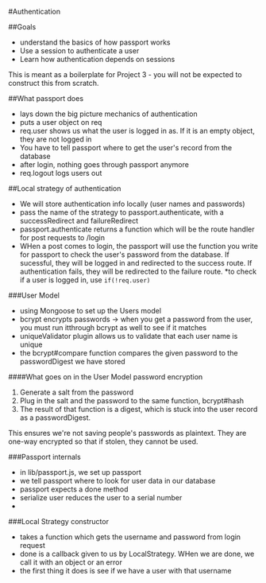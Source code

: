 #Authentication

##Goals
* understand the basics of how passport works
* Use a session to authenticate a user
* Learn how authentication depends on sessions

This is meant as a boilerplate for Project 3 - you will not be expected to construct this from scratch.

##What passport does
* lays down the big picture mechanics of authentication
* puts a user object on req
* req.user shows us what the user is logged in as. If it is an empty object, they are not logged in
* You have to tell passport where to get the user's record from the database
* after login, nothing goes through passport anymore
* req.logout logs users out

##Local strategy of authentication
* We will store authentication info locally (user names and passwords)
* pass the name of the strategy to passport.authenticate, with a successRedirect and failureRedirect
* passport.authenticate returns a function which will be the route handler for post requests to /login
* WHen a post comes to login, the passport will use the function you write for passport to check the user's password from the database. If sucessful, they will be logged in and redirected to the success route. If authentication fails, they will be redirected to the failure route.
*to check if a user is logged in, use ```if(!req.user)```

###User Model
* using Mongoose to set up the Users model
* bcrypt encrypts passwords -> when you get a password from the user, you must run itthrough bcrypt as well to see if it matches
* uniqueValidator plugin allows us to validate that each user name is unique
* the bcrypt#compare function compares the given password to the passwordDigest we have stored

####What goes on in the User Model password encryption
1. Generate a salt from the password
2. Plug in the salt and the password to the same function, bcrypt#hash
3. The result of that function is a digest, which is stuck into the user record as a passwordDigest.

This ensures we're not saving people's passwords as plaintext. They are one-way encrypted so that if stolen, they cannot be used. 


###Passport internals
* in lib/passport.js, we set up passport
* we tell passport where to look for user data in our database
* passport expects a done method
* serialize user reduces the user to a serial number
* 

###Local Strategy constructor
* takes a function which gets the username and password from login request
* done is a callback given to us by LocalStrategy. WHen we are done, we call it with an object or an error
* the first thing it does is see if we have a user with that username
